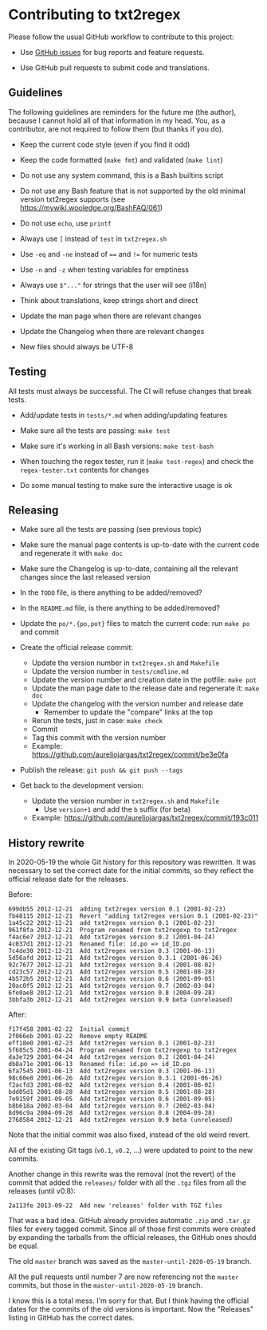 # Contributing to txt2regex

Please follow the usual GitHub workflow to contribute to this project:

- Use [GitHub issues](https://github.com/aureliojargas/txt2regex/issues) for bug reports and feature requests.

- Use GitHub pull requests to submit code and translations.

## Guidelines

The following guidelines are reminders for the future me (the author), because I cannot hold all of that information in my head. You, as a contributor, are not required to follow them (but thanks if you do).

- Keep the current code style (even if you find it odd)

- Keep the code formatted (`make fmt`) and validated (`make lint`)

- Do not use any system command, this is a Bash builtins script

- Do not use any Bash feature that is not supported by the old minimal version txt2regex supports (see https://mywiki.wooledge.org/BashFAQ/061)

- Do not use `echo`, use `printf`

- Always use `[` instead of `test` in `txt2regex.sh`

- Use `-eq` and `-ne` instead of `==` and `!=` for numeric tests

- Use `-n` and `-z` when testing variables for emptiness

- Always use `$"..."` for strings that the user will see (i18n)

- Think about translations, keep strings short and direct

- Update the man page when there are relevant changes

- Update the Changelog when there are relevant changes

- New files should always be UTF-8

## Testing

All tests must always be successful. The CI will refuse changes that break tests.

- Add/update tests in `tests/*.md` when adding/updating features

- Make sure all the tests are passing: `make test`

- Make sure it's working in all Bash versions: `make test-bash`

- When touching the regex tester, run it (`make test-regex`) and check the `regex-tester.txt` contents for changes

- Do some manual testing to make sure the interactive usage is ok

## Releasing

- Make sure all the tests are passing (see previous topic)

- Make sure the manual page contents is up-to-date with the current code and regenerate it with `make doc`

- Make sure the Changelog is up-to-date, containing all the relevant changes since the last released version

- In the `TODO` file, is there anything to be added/removed?

- In the `README.md` file, is there anything to be added/removed?

- Update the `po/*.{po,pot}` files to match the current code: run `make po` and commit

- Create the official release commit:

  - Update the version number in `txt2regex.sh` and `Makefile`
  - Update the version number in `tests/cmdline.md`
  - Update the version number and creation date in the potfile: `make pot`
  - Update the man page date to the release date and regenerate it: `make doc`
  - Update the changelog with the version number and release date
    - Remember to update the "compare" links at the top
  - Rerun the tests, just in case: `make check`
  - Commit
  - Tag this commit with the version number
  - Example: https://github.com/aureliojargas/txt2regex/commit/be3e0fa

- Publish the release: `git push && git push --tags`

- Get back to the development version:
  - Update the version number in `txt2regex.sh` and `Makefile`
    - Use `version+1` and add the `b` suffix (for beta)
  - Example: https://github.com/aureliojargas/txt2regex/commit/193c011

## History rewrite

In 2020-05-19 the whole Git history for this repository was rewritten. It was necessary to set the correct date for the initial commits, so they reflect the official release date for the releases.

Before:

    699db55 2012-12-21  adding txt2regex version 0.1 (2001-02-23)
    fb48115 2012-12-21  Revert "adding txt2regex version 0.1 (2001-02-23)"
    1a45c22 2012-12-21  add txt2regex version 0.1 (2001-02-23)
    961f8fa 2012-12-21  Program renamed from txt2regexp to txt2regex
    f4ac6e7 2012-12-21  Add txt2regex version 0.2 (2001-04-24)
    4c037d1 2012-12-21  Renamed file: id.po => id_ID.po
    7c4de30 2012-12-21  Add txt2regex version 0.3 (2001-06-13)
    5d56afd 2012-12-21  Add txt2regex version 0.3.1 (2001-06-26)
    92c7677 2012-12-21  Add txt2regex version 0.4 (2001-08-02)
    cd23c57 2012-12-21  Add txt2regex version 0.5 (2001-08-28)
    4b572b5 2012-12-21  Add txt2regex version 0.6 (2001-09-05)
    20ac0f5 2012-12-21  Add txt2regex version 0.7 (2002-03-04)
    6fe0ae8 2012-12-21  Add txt2regex version 0.8 (2004-09-28)
    3bbfa3b 2012-12-21  Add txt2regex version 0.9 beta (unreleased)

After:

    f17f458 2001-02-22  Initial commit
    2f066eb 2001-02-22  Remove empty README
    eff18e0 2001-02-23  Add txt2regex version 0.1 (2001-02-23)
    5f685c5 2001-04-24  Program renamed from txt2regexp to txt2regex
    da3e729 2001-04-24  Add txt2regex version 0.2 (2001-04-24)
    db8a71e 2001-06-13  Renamed file: id.po => id_ID.po
    6fa7545 2001-06-13  Add txt2regex version 0.3 (2001-06-13)
    98c60e8 2001-06-26  Add txt2regex version 0.3.1 (2001-06-26)
    f2acfd3 2001-08-02  Add txt2regex version 0.4 (2001-08-02)
    bdd05d1 2001-08-28  Add txt2regex version 0.5 (2001-08-28)
    7e9159f 2001-09-05  Add txt2regex version 0.6 (2001-09-05)
    b8b618a 2002-03-04  Add txt2regex version 0.7 (2002-03-04)
    8d96c9a 2004-09-28  Add txt2regex version 0.8 (2004-09-28)
    2768584 2012-12-21  Add txt2regex version 0.9 beta (unreleased)

Note that the initial commit was also fixed, instead of the old weird revert.

All of the existing Git tags (`v0.1`, `v0.2`, ...) were updated to point to the new commits.

Another change in this rewrite was the removal (not the revert) of the commit that added the `releases/` folder with all the `.tgz` files from all the releases (until v0.8):

    2a113fe 2013-09-22  Add new 'releases' folder with TGZ files

That was a bad idea. GitHub already provides automatic `.zip` and `.tar.gz` files for every tagged commit. Since all of those first commits were created by expanding the tarballs from the official releases, the GitHub ones should be equal.

The old `master` branch was saved as the `master-until-2020-05-19` branch.

All the pull requests until number 7 are now referencing not the `master` commits, but those in the `master-until-2020-05-19` branch.

I know this is a total mess. I'm sorry for that. But I think having the official dates for the commits of the old versions is important. Now the "Releases" listing in GitHub has the correct dates.
